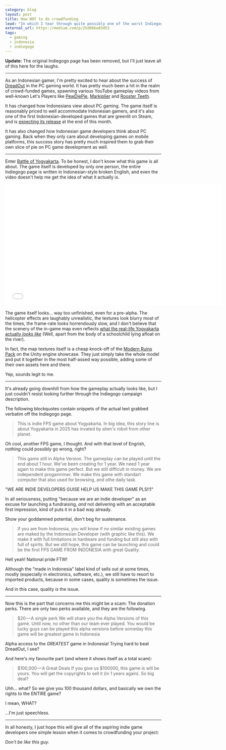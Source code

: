 ```yaml
---
category: blog
layout: post
title: How NOT to do crowdfunding
lead: "In which I tear through quite possibly one of the worst Indiegogo projects ever made."
external_url: https://medium.com/p/25d06ba83d53
tags:
  - gaming
  - indonesia
  - indiegogo
---
```


**Update:** The original Indiegogo page has been removed, but I'll just leave all of this here for the laughs.

***

As an Indonesian gamer, I'm pretty excited to hear about the success of [DreadOut](http://dreadout.com/) in the PC gaming world. It has pretty much been a hit in the realm of crowd-funded games, spawning various YouTube gameplay videos from well-known Let's Players like [PewDiePie](http://www.youtube.com/watch?v=5qoTI_Uu-mU), [Markiplier](http://www.youtube.com/watch?v=G7YwcPQU-NQ) and [Rooster Teeth](http://www.youtube.com/watch?v=wbNOYnLdkMU).

It has changed how Indonesians view about PC gaming. The game itself is reasonably priced to well accommodate Indonesian gamers, and it's also one of the first Indonesian-developed games that are greenlit on Steam, and is [expecting its release](http://store.steampowered.com/app/269790/) at the end of this month.

It has also changed how Indonesian game developers think about PC gaming. Back when they only care about developing games on mobile platforms, this success story has pretty much inspired them to grab their own slice of pie on PC game development as well.

***

Enter [Battle of Yogyakarta](https://www.indiegogo.com/projects/battle-of-yogyakarta-fps-game). To be honest, I don't know what this game is all about. The game itself is developed by only one person, the entire Indiegogo page is written in Indonesian-style broken English, and even the video doesn't help me get the idea of what it actually is.

<div class="video-wrapper"><iframe width="700" height="393" src="//www.youtube.com/embed/ynqTq8vD6fs" frameborder="0" allowfullscreen></iframe></div>

The game itself looks... way too unfinished, even for a pre-alpha. The helicopter effects are laughably unrealistic, the textures look blurry most of the times, the frame-rate looks horrendously slow, and I don't believe that the scenery of the in-game map even reflects [what the real-life Yogyakarta actually *looks like*](http://wikitravel.org/en/File:Malioboro.jpg) (Well, apart from the body of a schoolchild lying afloat on the river).

In fact, the map textures itself is a cheap knock-off of the [Modern Ruins Pack](https://www.assetstore.unity3d.com/#/content/4136) on the Unity engine showcase. They just simply take the whole model and put it together in the most half-assed way possible, adding some of their own assets here and there.

Yep, sounds legit to me.

***

It's already going downhill from how the gameplay actually looks like, but I just couldn't resist looking further through the Indiegogo campaign description.

The following blockquotes contain snippets of the actual text grabbed verbatim off the Indiegogo page.

> This is indie FPS game about Yogyakarta. In big idea, this story line is about Yogyakarta in 2025 has invated by alien's robot from other planet.

Oh cool, another FPS game, I thought. And with that level of Engrish, *nothing* could possibly go wrong, right?

> This game still in Alpha Version. The gameplay can be played until the end about 1 hour. We've been creating for 1 year. We need 1 year again to make this game perfect. But we still difficult in money.
> We are independent progamnmer. We make this game with standart computer that also used for browsing, and othe daily task.

"WE ARE INDIE DEVELOPERS GUISE HELP US MAKE THIS GAME PLS!!1"

In all seriousness, putting "because we are an indie developer" as an excuse for launching a fundraising, *and* not delivering with an acceptable first impression, kind of puts it in a bad way already.

Show your goddamned potential, don't beg for sustenance.

> If you are from Indonesia, you will know if no similar existing games are maked by the Indonesian Developer (with graphic like this). We make it with full limitations in hardware and funding but still also with full of spirits.
> But we still hope, this game can be launching and could be the first FPS GAME FROM INDONESIA with great Quality.

Hell yeah! National pride FTW!

Although the "made in Indonesia" label kind of sells out at some times, mostly (especially in electronics, software, etc.), we still have to resort to imported products, because in some cases, quality is sometimes the issue.

And in this case, quality *is* the issue.

***

Now this is the part that concerns me this might be a scam: The donation perks. There are only two perks available, and they are the following.

> $20 — A single perk
> We will share you the Alpha Versions of this game. Until now, no other than our team ever played. You would be lucky guys can be played this alpha versions before someday this game will be greatest game in Indonesia

Alpha access to the *GREATEST* game in Indonesia! Trying hard to beat DreadOut, I see?

And here's my favourite part (and where it shows itself as a total scam):

> $100,000 — A Great Deals
> If you give us $100000, this game is will be yours. You will get the copyrights to sell it (in 1 years again). So big deal?

Uhh… what? So we give you 100 thousand dollars, and basically we own the rights to the ENTIRE game?

I mean, WHAT?

…I'm just speechless.

***

In all honesty, I just hope this will give all of the aspiring indie game developers one simple lesson when it comes to crowdfunding your project:

*Don't be like this guy.*
